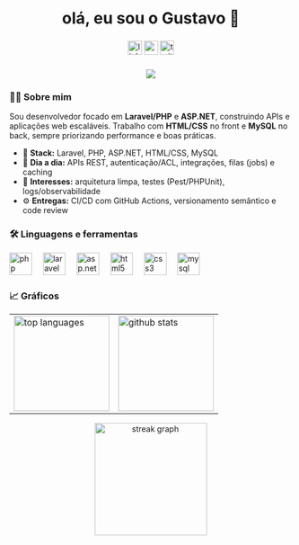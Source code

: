 <h1 align="center">olá, eu sou o Gustavo 👋</h1>

###
<div align="center">
  <img src="https://img.shields.io/static/v1?message=LinkedIn&logo=linkedin&label=&color=0077B5&logoColor=white&labelColor=&style=for-the-badge" height="25" alt="linkedin logo"  />
  <img src="https://img.shields.io/static/v1?message=Youtube&logo=youtube&label=&color=FF0000&logoColor=white&labelColor=&style=for-the-badge" height="25" alt="youtube logo"  />
  <img src="https://img.shields.io/static/v1?message=Twitter&logo=twitter&label=&color=1DA1F2&logoColor=white&labelColor=&style=for-the-badge" height="25" alt="twitter logo"  />
</div>

###
<div align="center">
  <img src="https://visitor-badge.laobi.icu/badge?page_id=gustavoadfbagle.gustavoadfbagle"  />
</div>

###
<h3 align="left">👨‍💻  Sobre mim</h3>

<p align="left">
Sou desenvolvedor focado em <strong>Laravel/PHP</strong> e <strong>ASP.NET</strong>, construindo APIs e aplicações web escaláveis. Trabalho com <strong>HTML/CSS</strong> no front e <strong>MySQL</strong> no back, sempre priorizando performance e boas práticas.
</p>

<ul align="left">
  <li>🔧 <strong>Stack:</strong> Laravel, PHP, ASP.NET, HTML/CSS, MySQL</li>
  <li>🚀 <strong>Dia a dia:</strong> APIs REST, autenticação/ACL, integrações, filas (jobs) e caching</li>
  <li>🧪 <strong>Interesses:</strong> arquitetura limpa, testes (Pest/PHPUnit), logs/observabilidade</li>
  <li>⚙️ <strong>Entregas:</strong> CI/CD com GitHub Actions, versionamento semântico e code review</li>
</ul>

###

<h3 align="left">🛠 Linguagens e ferramentas</h3>

<div align="left">
  <img src="https://cdn.jsdelivr.net/gh/devicons/devicon/icons/php/php-original.svg" height="40" alt="php" />
  <img width="12" />
  <img src="https://cdn.jsdelivr.net/gh/devicons/devicon/icons/laravel/laravel-original.svg" height="40" alt="laravel" />
  <img width="12" />
  <img src="https://cdn.jsdelivr.net/gh/devicons/devicon/icons/dot-net/dot-net-plain-wordmark.svg" height="40" alt="asp.net" />
  <img width="12" />
  <img src="https://cdn.jsdelivr.net/gh/devicons/devicon/icons/html5/html5-original.svg" height="40" alt="html5" />
  <img width="12" />
  <img src="https://cdn.jsdelivr.net/gh/devicons/devicon/icons/css3/css3-original.svg" height="40" alt="css3" />
  <img width="12" />
  <img src="https://cdn.jsdelivr.net/gh/devicons/devicon/icons/mysql/mysql-original.svg" height="40" alt="mysql" />
</div>

###

<h3 align="left">📈  Gráficos</h3>

<div align="center">
  <table>
    <tr>
      <td>
        <img src="https://github-readme-stats.vercel.app/api/top-langs/?username=gustavoadfbagle&layout=compact&hide_border=true&langs_count=6&cache_seconds=86400&theme=dracula&bg_color=0D1117&title_color=3B5CCC&text_color=C9D1D9&border_color=30363D" height="170" alt="top languages" />
      </td>
      <td>        
        <img src="https://github-readme-stats.vercel.app/api?username=gustavoadfbagle&show_icons=true&hide_border=true&rank_icon=github&locale=pt-br&cache_seconds=86400&theme=dracula&bg_color=0D1117&title_color=3B5CCC&text_color=C9D1D9&icon_color=3B5CCC&border_color=30363D" height="170" alt="github stats" />
      </td>
    </tr>
  </table>
</div>

<div align="center">
  <img src="https://streak-stats.demolab.com?user=gustavoadfbagle&locale=pt_BR&mode=daily&hide_border=true&border_radius=5&cache_seconds=86400&theme=dracula&background=0D1117&border=30363D&ring=3B5CCC&currStreakNum=3B5CCC&currStreakLabel=3B5CCC&sideLabels=9AA4B3&dates=8B949E" height="200" alt="streak graph"  />
</div>
